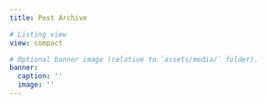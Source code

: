 ```yaml
---
title: Post Archive

# Listing view
view: compact

# Optional banner image (relative to `assets/media/` folder).
banner:
  caption: ''
  image: ''
---
```

